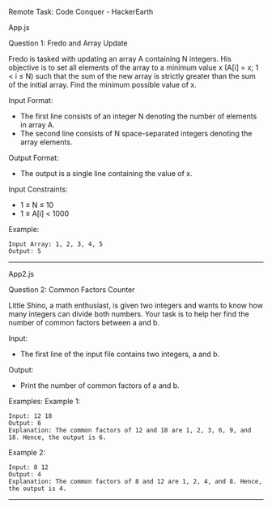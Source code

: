
Remote Task: Code Conquer - HackerEarth

App.js

Question 1: Fredo and Array Update

Fredo is tasked with updating an array A containing N integers. His objective is to set all elements of the array to a minimum value x (A[i] = x; 1 < i ≤ N) such that the sum of the new array is strictly greater than the sum of the initial array. Find the minimum possible value of x.

Input Format:
- The first line consists of an integer N denoting the number of elements in array A.
- The second line consists of N space-separated integers denoting the array elements.

Output Format:
- The output is a single line containing the value of x.

Input Constraints:
- 1 ≤ N ≤ 10
- 1 ≤ A[i] < 1000

Example:
```
Input Array: 1, 2, 3, 4, 5
Output: 5
```

---

App2.js

Question 2: Common Factors Counter

Little Shino, a math enthusiast, is given two integers and wants to know how many integers can divide both numbers. Your task is to help her find the number of common factors between a and b.

Input:
- The first line of the input file contains two integers, a and b.

Output:
- Print the number of common factors of a and b.

Examples:
Example 1:
```
Input: 12 18
Output: 6
Explanation: The common factors of 12 and 18 are 1, 2, 3, 6, 9, and 18. Hence, the output is 6.
```

Example 2:
```
Input: 8 12
Output: 4
Explanation: The common factors of 8 and 12 are 1, 2, 4, and 8. Hence, the output is 4.
```

---
